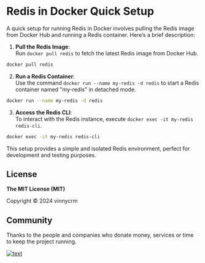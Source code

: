 # Redis in Docker Quick Setup
A quick setup for running Redis in Docker involves pulling the Redis image from Docker Hub and running a Redis container. Here’s a brief description:

1. **Pull the Redis Image**:  
   Run `docker pull redis` to fetch the latest Redis image from Docker Hub.

```sh
docker pull redis
```

2. **Run a Redis Container**:  
   Use the command `docker run --name my-redis -d redis` to start a Redis container named "my-redis" in detached mode.

```sh
docker run --name my-redis -d redis
```

3. **Access the Redis CLI**:  
   To interact with the Redis instance, execute `docker exec -it my-redis redis-cli`.

```sh
docker exec -it my-redis redis-cli
``` 

This setup provides a simple and isolated Redis environment, perfect for development and testing purposes.

## License

**The MIT License (MIT)**

Copyright © 2024 vinnycrm

## Community

Thanks to the people and companies who donate money, services or time to keep the project running.

[![text](https://img.shields.io/badge/LinkedIn-0077B5?style=for-the-badge&logo=linkedin&logoColor=white)](https://www.linkedin.com/in/vinnycrm/)